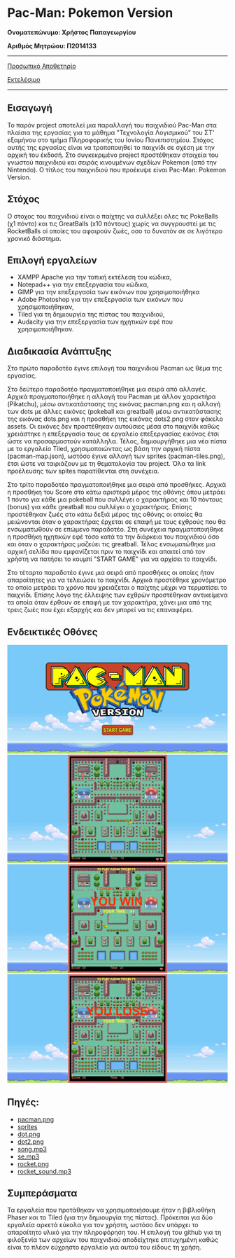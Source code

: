 
# Pac-Man: Pokemon Version

**Ονοματεπώνυμο: Χρήστος Παπαγεωργίου**

**Αριθμός Μητρώου: Π2014133**
****
[Προσωπικό Αποθετηρίο](https://github.com/ChrisPap261/pacman)   

[Εκτελέσιμο](https://chrispap261.github.io/pacman/index.html)
****
## Εισαγωγή
Το παρόν project αποτελεί μια παραλλαγή του παιχνιδιού Pac-Man στα πλαίσια της εργασίας για το μάθημα "Τεχνολογία Λογισμικού" του ΣΤ' εξαμήνου στο τμήμα Πληροφορικής του Ιονίου Πανεπιστημίου.
Στόχος αυτής της εργασίας είναι να τροποποιηθεί το παιχνίδι σε σχέση με την αρχική του έκδοσή. Στο συγκεκριμένο project προστέθηκαν στοιχεία του γνωστού παιχνιδιού και σειράς κινουμένων σχεδίων Pokemon (από την Nintendo). Ο τίτλος του παιχνιδιού που προέκυψε είναι Pac-Man: Pokemon Version. 

## Στόχος
Ο στοχος του παιχνιδιού είναι ο παίχτης να συλλέξει όλες τις PokeBalls (χ1 πόντο) και τις GreatBalls (x10 πόντους) χωρίς να συγγρουστεί με τις RocketBalls oi οποίες του αφαιρούν ζωές, οσο το δυνατόν σε σε λιγότερο χρονικό διάστημα. 

## **Επιλογή εργαλείων**
 * XAMPP Apache για την τοπική εκτέλεση του κώδικα,
 * Notepad++ για την επεξεργασία του κώδικα,
 * GIMP για την επεξεργασία των εικόνων που χρησιμοποιήθηκα
 * Adobe Photoshop για την επεξεργασία των εικόνων που χρησιμοποιήθηκαν,
 * Tiled για τη δημιουργία της πίστας του παιχνιδιού,
 * Audacity για την επεξεργασία των ηχητικών εφέ που χρησιμοποιήθηκαν.
 
## Διαδικασία Ανάπτυξης

Στο πρώτο παραδοτέο έγινε επιλογή του παιχνιδιού Pacman ως θέμα της εργασίας.

Στο δεύτερο παραδοτέο πραγματοποιήθηκε μια σειρά από αλλαγές. Αρχικά πραγματοποιήθηκε η αλλαγή του Pacman με άλλον χαρακτήρα (Pikatchu), μέσω αντικατάστασης της εικόνας pacman.png και η αλλαγή των dots με άλλες εικόνες (pokeball και greatball) μέσω αντικατάστασης της εικόνας dots.png και η προσθήκη της εικόνας dots2.png στον φάκελο assets. Οι εικόνες δεν προστέθηκαν αυτούσιες μέσα στο παιχνίδι καθώς χρειάστηκε η επεξεργασία τους σε εργαλείο επεξεργασίας εικόνας έτσι ώστε να προσαρμοστούν κατάλληλα. Τέλος, δημιουργήθηκε μια νέα πίστα με το εργαλείο Tiled, χρησιμοποιώντας ως βάση την αρχική πίστα (pacman-map.json), ωστόσο έγινε αλλαγή των sprites (pacman-tiles.png), έτσι ώστε να ταιριάζουν με τη θεματολογία του project. Όλα τα link προέλευσης των spites παρατίθενται στη συνέχεια. 

Στο τρίτο παραδοτέο πραγματοποιήθηκε μια σειρά από προσθήκες. Αρχικά η προσθήκη του Score στο κάτω αριστερά μέρος της οθόνης όπου μετράει 1 πόντο για κάθε μια pokeball που συλλέγει ο χαρακτήρας και 10 πόντους (bonus) για κάθε greatball που συλλέγει ο χαρακτήρας. Επίσης προστέθηκαν ζωές στο κάτω δεξιά μέρος της οθόνης οι οποίες θα μειώνονται όταν ο χαρακτήρας έρχεται σε επαφή με τους εχθρούς που θα ενσωματωθούν σε επώμενο παραδοτέο. Στη συνέχεια πραγματοποιήθηκε η προσθήκη ηχητικών εφέ τόσο κατά τα την διάρκεια του παιχνιδιού όσο και όταν ο χαρακτήρας μαζεύει τις greatball. Τέλος ενσωματώθηκε μια αρχική σελίδα που εμφανίζεται πριν το παιχνίδι και απαιτεί από τον χρήστη να πατήσει το κουμπί "STARΤ GAME" για να αρχίσει το παιχνίδι.

Στο τέταρτο παραδοτέο έγινε μια σειρά από προσθήκες οι οποίες ήταν απαραίτητες για να τελειώσει το παιχνίδι. Αρχικά προστέθηκε χρονόμετρο το οποίο μετράει το χρόνο που χρειάζεται ο παίχτης μέχρι να τερματίσει το παιχνίδι. Επίσης λόγο της έλλειψης των εχθρών προστέθηκαν αντικείμενα τα οποία όταν έρθουν σε επαφή με τον χαρακτήρα, χάνει μια από της τρεις ζωές που έχει εξαρχής και δεν μπορεί να τις επαναφέρει.

## Ενδεικτικές Οθόνες 
 ![alt text](https://github.com/ChrisPap261/pacman/blob/master/Screenshots/index.png "Αρχική οθόνη")
 ![alt text](https://github.com/ChrisPap261/pacman/blob/master/Screenshots/in_game.png "Oθόνη Παιχνιδιου")
 ![alt text](https://github.com/ChrisPap261/pacman/blob/master/Screenshots/you-win.png "Oθόνη Νίκης")
 ![alt text](https://github.com/ChrisPap261/pacman/blob/master/Screenshots/you-lose.png "Oθόνη Ήττας")

## **Πηγές:**
 * [pacman.png](http://stuffpoint.com/pokemon/image/13395-pokemon-pikachu-running.gif)
 * [sprites](https://www.spriters-resource.com/game_boy_advance/pokemonemerald/)
 * [dot.png](http://retr8bit.com/wp-content/uploads/2014/12/poeballs.png)	
 * [dot2.png](http://retr8bit.com/wp-content/uploads/2014/12/poeballs.png)
 * [song.mp3](https://www.youtube.com/watch?v=wR3gaYTqkDQ)
 * [se.mp3](https://www.youtube.com/watch?v=WVNDyQlJJXc)
 * [rocket.png](http://d310a9hpolx59w.cloudfront.net/product_photos/13575970/RocketLogo1InchPromo_400sq.png)
 * [rocket_sound.mp3](https://www.youtube.com/watch?v=nAaKLZF1u2U)

 
## Συμπεράσματα

  Τα εργαλεία που προτάθηκαν να χρησιμοποιήσουμε ήταν η βιβλιοθήκη Phaser και το Tiled (για την δημιουργία της πίστας). Πρόκειται για δύο εργαλεία αρκετά εύκολα για τον χρήστη, ωστόσο δεν υπάρχει το απαραίτητο υλικό για την πληροφόρηση του. Η επιλογή του github για τη φιλοξενία των αρχείων του παιχνιδιού αποδείχτηκε επιτυχημένη καθώς είναι το πλέον εύχρηστο εργαλείο για αυτού του είδους τη χρήση.
